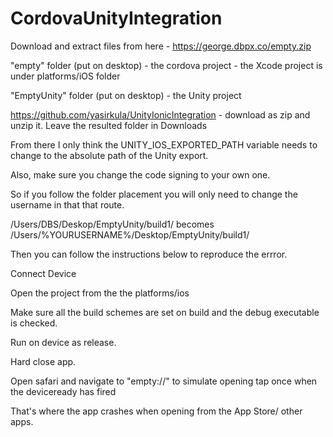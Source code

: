 # CordovaUnityIntegration

Download and extract files from here - https://george.dbpx.co/empty.zip

"empty" folder (put on desktop) - the cordova project - the Xcode project is under platforms/iOS folder

"EmptyUnity" folder (put on desktop) - the Unity project

https://github.com/yasirkula/UnityIonicIntegration - download as zip and unzip it. Leave the resulted folder in Downloads 

From there I only think the UNITY_IOS_EXPORTED_PATH variable needs to change to the absolute path of the Unity export.

Also, make sure you change the code signing to your own one.

So if you follow the folder placement you will only need to change the username in that that route.

/Users/DBS/Deskop/EmptyUnity/build1/ becomes /Users/%YOURUSERNAME%/Desktop/EmptyUnity/build1/

Then you can follow the instructions below to reproduce the errror.
 
Connect Device 

Open the project from the the platforms/ios 

Make sure all the build schemes are set on build and the debug executable is checked. 

Run on device as release. 

Hard close app. 

Open safari and navigate to "empty://" to simulate opening tap once when the deviceready has fired

That's where the app crashes when opening from the App Store/ other apps.
